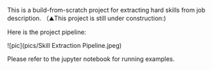 This is a build-from-scratch project for extracting hard skills from job description. （⛰️This project is still under construction:)

Here is the project pipeline:

![pic](pics/Skill Extraction Pipeline.jpeg)

Please refer to the jupyter notebook for running examples.

